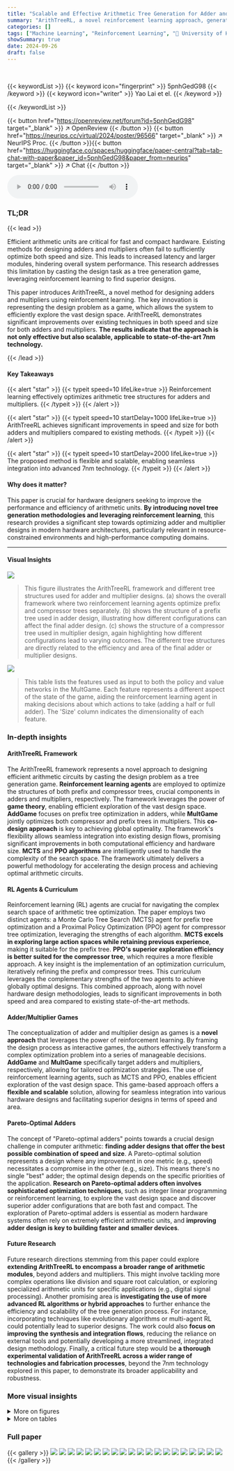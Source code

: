 ```yaml
---
title: "Scalable and Effective Arithmetic Tree Generation for Adder and Multiplier Designs"
summary: "ArithTreeRL, a novel reinforcement learning approach, generates optimized arithmetic tree structures for adders and multipliers, significantly improving computational efficiency and reducing hardware ..."
categories: []
tags: ["Machine Learning", "Reinforcement Learning", "🏢 University of Hong Kong",]
showSummary: true
date: 2024-09-26
draft: false
---
```


<br>

{{< keywordList >}}
{{< keyword icon="fingerprint" >}} 5pnhGedG98 {{< /keyword >}}
{{< keyword icon="writer" >}} Yao Lai et el. {{< /keyword >}}
 
{{< /keywordList >}}

{{< button href="https://openreview.net/forum?id=5pnhGedG98" target="_blank" >}}
↗ OpenReview
{{< /button >}}
{{< button href="https://neurips.cc/virtual/2024/poster/96566" target="_blank" >}}
↗ NeurIPS Proc.
{{< /button >}}{{< button href="https://huggingface.co/spaces/huggingface/paper-central?tab=tab-chat-with-paper&paper_id=5pnhGedG98&paper_from=neurips" target="_blank" >}}
↗ Chat
{{< /button >}}



<audio controls>
    <source src="https://ai-paper-reviewer.com/5pnhGedG98/podcast.wav" type="audio/wav">
    Your browser does not support the audio element.
</audio>


### TL;DR


{{< lead >}}

Efficient arithmetic units are critical for fast and compact hardware.  Existing methods for designing adders and multipliers often fail to sufficiently optimize both speed and size. This leads to increased latency and larger modules, hindering overall system performance. This research addresses this limitation by casting the design task as a tree generation game, leveraging reinforcement learning to find superior designs. 

This paper introduces ArithTreeRL, a novel method for designing adders and multipliers using reinforcement learning. The key innovation is representing the design problem as a game, which allows the system to efficiently explore the vast design space. ArithTreeRL demonstrates significant improvements over existing techniques in both speed and size for both adders and multipliers.  **The results indicate that the approach is not only effective but also scalable, applicable to state-of-the-art 7nm technology.**

{{< /lead >}}


#### Key Takeaways

{{< alert "star" >}}
{{< typeit speed=10 lifeLike=true >}} Reinforcement learning effectively optimizes arithmetic tree structures for adders and multipliers. {{< /typeit >}}
{{< /alert >}}

{{< alert "star" >}}
{{< typeit speed=10 startDelay=1000 lifeLike=true >}} ArithTreeRL achieves significant improvements in speed and size for both adders and multipliers compared to existing methods. {{< /typeit >}}
{{< /alert >}}

{{< alert "star" >}}
{{< typeit speed=10 startDelay=2000 lifeLike=true >}} The proposed method is flexible and scalable, enabling seamless integration into advanced 7nm technology. {{< /typeit >}}
{{< /alert >}}

#### Why does it matter?
This paper is crucial for hardware designers seeking to improve the performance and efficiency of arithmetic units.  **By introducing novel tree generation methodologies and leveraging reinforcement learning**, this research provides a significant step towards optimizing adder and multiplier designs in modern hardware architectures, particularly relevant in resource-constrained environments and high-performance computing domains.

------
#### Visual Insights



![](https://ai-paper-reviewer.com/5pnhGedG98/figures_1_1.jpg)

> This figure illustrates the ArithTreeRL framework and different tree structures used for adder and multiplier designs. (a) shows the overall framework where two reinforcement learning agents optimize prefix and compressor trees separately.  (b) shows the structure of a prefix tree used in adder design, illustrating how different configurations can affect the final adder design. (c) shows the structure of a compressor tree used in multiplier design, again highlighting how different configurations lead to varying outcomes. The different tree structures are directly related to the efficiency and area of the final adder or multiplier designs.





![](https://ai-paper-reviewer.com/5pnhGedG98/tables_5_1.jpg)

> This table lists the features used as input to both the policy and value networks in the MultGame.  Each feature represents a different aspect of the state of the game, aiding the reinforcement learning agent in making decisions about which actions to take (adding a half or full adder). The 'Size' column indicates the dimensionality of each feature.





### In-depth insights


#### ArithTreeRL Framework
The ArithTreeRL framework represents a novel approach to designing efficient arithmetic circuits by casting the design problem as a tree generation game.  **Reinforcement learning agents** are employed to optimize the structures of both prefix and compressor trees, crucial components in adders and multipliers, respectively. The framework leverages the power of **game theory**, enabling efficient exploration of the vast design space.  **AddGame** focuses on prefix tree optimization in adders, while **MultGame** jointly optimizes both compressor and prefix trees in multipliers. This **co-design approach** is key to achieving global optimality. The framework's flexibility allows seamless integration into existing design flows, promising significant improvements in both computational efficiency and hardware size.  **MCTS** and **PPO algorithms** are intelligently used to handle the complexity of the search space.  The framework ultimately delivers a powerful methodology for accelerating the design process and achieving optimal arithmetic circuits.

#### RL Agents & Curriculum
Reinforcement learning (RL) agents are crucial for navigating the complex search space of arithmetic tree optimization.  The paper employs two distinct agents: a Monte Carlo Tree Search (MCTS) agent for prefix tree optimization and a Proximal Policy Optimization (PPO) agent for compressor tree optimization, leveraging the strengths of each algorithm. **MCTS excels in exploring large action spaces while retaining previous experience**, making it suitable for the prefix tree.  **PPO's superior exploration efficiency is better suited for the compressor tree**, which requires a more flexible approach.  A key insight is the implementation of an optimization curriculum, iteratively refining the prefix and compressor trees. This curriculum leverages the complementary strengths of the two agents to achieve globally optimal designs.  This combined approach, along with novel hardware design methodologies, leads to significant improvements in both speed and area compared to existing state-of-the-art methods.

#### Adder/Multiplier Games
The conceptualization of adder and multiplier design as games is a **novel approach** that leverages the power of reinforcement learning.  By framing the design process as interactive games, the authors effectively transform a complex optimization problem into a series of manageable decisions.  **AddGame** and **MultGame** specifically target adders and multipliers, respectively, allowing for tailored optimization strategies. The use of reinforcement learning agents, such as MCTS and PPO, enables efficient exploration of the vast design space. This game-based approach offers a **flexible and scalable** solution, allowing for seamless integration into various hardware designs and facilitating superior designs in terms of speed and area.

#### Pareto-Optimal Adders
The concept of "Pareto-optimal adders" points towards a crucial design challenge in computer arithmetic: **finding adder designs that offer the best possible combination of speed and size**.  A Pareto-optimal solution represents a design where any improvement in one metric (e.g., speed) necessitates a compromise in the other (e.g., size).  This means there's no single "best" adder; the optimal design depends on the specific priorities of the application.  **Research on Pareto-optimal adders often involves sophisticated optimization techniques**, such as integer linear programming or reinforcement learning, to explore the vast design space and discover superior adder configurations that are both fast and compact.  The exploration of Pareto-optimal adders is essential as modern hardware systems often rely on extremely efficient arithmetic units, and **improving adder design is key to building faster and smaller devices**.

#### Future Research
Future research directions stemming from this paper could explore **extending ArithTreeRL to encompass a broader range of arithmetic modules**, beyond adders and multipliers.  This might involve tackling more complex operations like division and square root calculation, or exploring specialized arithmetic units for specific applications (e.g., digital signal processing). Another promising area is **investigating the use of more advanced RL algorithms or hybrid approaches** to further enhance the efficiency and scalability of the tree generation process.  For instance, incorporating techniques like evolutionary algorithms or multi-agent RL could potentially lead to superior designs.  The work could also **focus on improving the synthesis and integration flows**, reducing the reliance on external tools and potentially developing a more streamlined, integrated design methodology.  Finally, a critical future step would be **a thorough experimental validation of ArithTreeRL across a wider range of technologies and fabrication processes**, beyond the 7nm technology explored in this paper, to demonstrate its broader applicability and robustness.


### More visual insights

<details>
<summary>More on figures
</summary>


![](https://ai-paper-reviewer.com/5pnhGedG98/figures_2_1.jpg)

> This figure compares two design processes for multipliers: the default process using a synthesis tool and the enhanced process using ArithTreeRL. The default process directly generates a multiplier from Verilog code, resulting in a design with higher delay and area.  ArithTreeRL enhances this process by discovering an optimized multiplier structure, generating specialized Verilog code for that structure, which results in a significant reduction in both delay and area after the synthesis process.  It demonstrates the impact of ArithTreeRL's optimized tree structure in improving hardware efficiency.


![](https://ai-paper-reviewer.com/5pnhGedG98/figures_4_1.jpg)

> This figure shows the four phases of the Monte Carlo Tree Search (MCTS) method used for designing prefix trees in adders and multipliers.  The phases are:  1. **Selection:**  The agent selects the most promising node in the search tree based on a combination of exploration and exploitation. The example shows deleting cell 2. 2. **Expansion:** A new child node is added to the tree representing a new prefix tree design. The example shows deleting cell 1. 3. **Simulation:**  A simulation is run from the new node to evaluate the quality of the new design. This involves making more modifications based on a default policy. Add or delete cells is shown. 4. **Backpropagation:** The result of the simulation is used to update the scores of all nodes along the path from the root to the new node. The score is determined by a weighted combination of delay and area (theoretical metrics) or delay and area (practical metrics). The figure illustrates how these phases iteratively build a search tree to discover optimal prefix tree structures for adders and multipliers.


![](https://ai-paper-reviewer.com/5pnhGedG98/figures_5_1.jpg)

> This figure illustrates three representations of the process of designing compressor trees using Proximal Policy Optimization (PPO).  The dot notation (a) shows each bit with an estimated delay, guiding the agent's choices in adding half or full adders to reduce bits to at most two per digit, maximizing the final reward (inverse of delay). Binary bit notation (b) demonstrates the process with example multiplication values.  Logic gate notation (c) shows the circuit designs generated at each step.


![](https://ai-paper-reviewer.com/5pnhGedG98/figures_7_1.jpg)

> This figure shows three different prefix tree structures discovered by the ArithTreeRL algorithm for 128-bit adders. Each tree represents a different design with varying levels and sizes, achieving the smallest sizes for their corresponding levels.  The visual representation uses nodes to depict the (i,j) intervals in the prefix tree, highlighting how these intervals are merged to compute the final sum.  These trees showcase the algorithm's ability to find optimal or near-optimal solutions in the vast search space of adder designs, leading to improvements in both theoretical and practical metrics like delay and area.


![](https://ai-paper-reviewer.com/5pnhGedG98/figures_7_2.jpg)

> This figure compares the performance of different adder designs in terms of delay and area.  It shows that the proposed ArithTreeRL method significantly outperforms existing methods, especially for larger adders (64-bit and 128-bit). The two-level retrieval strategy used in ArithTreeRL further enhances its performance by efficiently exploring the design space.


![](https://ai-paper-reviewer.com/5pnhGedG98/figures_8_1.jpg)

> This figure illustrates the Monte Carlo Tree Search (MCTS) algorithm used for designing prefix trees in adders and multipliers. The MCTS algorithm iteratively cycles through four phases: selection, expansion, simulation, and backpropagation to build a search tree. Each node in the tree represents a prefix tree, and the algorithm progressively refines the tree structure by selecting actions that maximize a performance score based on delay and area metrics. The actions include adding or deleting cells in the prefix tree.


![](https://ai-paper-reviewer.com/5pnhGedG98/figures_9_1.jpg)

> This figure compares the performance of different multiplier designs, including the proposed ArithTreeRL method, across various bit widths (8-bit, 16-bit, 32-bit, and 64-bit).  The performance is evaluated using delay and area metrics under different timing constraints, showcasing the Pareto optimality of the designs.  The figure demonstrates the effectiveness of the co-design approach and the transferability of 45nm designs to 7nm technology.


![](https://ai-paper-reviewer.com/5pnhGedG98/figures_9_2.jpg)

> This figure compares the time consumption of the full synthesis flow and the fast synthesis flow (proposed in ArithTreeRL) for both adder and multiplier designs. For adders, the fast flow shows a significant reduction in time consumption compared to the full flow, especially for larger bit sizes. Similarly, for multipliers, the fast flow proposed by ArithTreeRL is faster than the raw flow, especially at larger bit sizes. This demonstrates the efficiency improvement achieved by using the two-level retrieval strategy in ArithTreeRL, enabling faster design exploration.


![](https://ai-paper-reviewer.com/5pnhGedG98/figures_15_1.jpg)

> This figure illustrates the process of optimizing adders using a stratified search based on level upper bounds. The search starts with a specified level, and the best adder is then used as the starting point for the next search with a higher level. This iterative process helps to efficiently find optimal adders.


![](https://ai-paper-reviewer.com/5pnhGedG98/figures_16_1.jpg)

> This figure illustrates the selection process in the two-level retrieval strategy used for adder design.  After a first stage of fast synthesis, adders are plotted on a graph with delay on the y-axis and area on the x-axis.  The Pareto front (optimal tradeoff between delay and area) is identified.  The K (in this case, 8) adders closest to the Pareto front are selected for a second stage of full (more accurate but slower) synthesis. The distance D represents the threshold distance used for selection.


![](https://ai-paper-reviewer.com/5pnhGedG98/figures_16_2.jpg)

> This figure illustrates the ArithTreeRL framework, showing how two reinforcement learning agents optimize the prefix and compressor trees for adders and multipliers.  It also provides visual representations of a prefix tree and a compressor tree, highlighting how different tree structures impact the performance of the resulting adder and multiplier designs.


![](https://ai-paper-reviewer.com/5pnhGedG98/figures_18_1.jpg)

> The figure compares the performance of different multiplier designs for an 8-bit multiplier in terms of delay and area.  The designs compared include Wallace, GOMIL, SA, RL-MUL, PPO (our), Default, ArithTreeRL (our).  The results are shown for both 45nm and 7nm technologies. ArithTreeRL shows improvements over existing methods, especially in terms of delay.


![](https://ai-paper-reviewer.com/5pnhGedG98/figures_18_2.jpg)

> This figure shows the strong correlation between theoretical metrics (level and size) and practical metrics (delay and area) for adders.  The plots demonstrate that adders with lower levels (tree height) and smaller sizes tend to have lower delays and smaller areas.  This validates the use of theoretical metrics as a proxy for practical performance in the optimization process.


</details>




<details>
<summary>More on tables
</summary>


![](https://ai-paper-reviewer.com/5pnhGedG98/tables_7_1.jpg)
> This table compares the size of 64-bit and 128-bit adders designed using different methods.  It shows the theoretical size lower bound and the sizes obtained by the Sklansky adder, an area heuristic method, the previously best-known sizes from literature, and the sizes achieved by the ArithTreeRL method proposed in the paper.  Smaller sizes are generally preferred in hardware design because they result in smaller and faster circuits.

![](https://ai-paper-reviewer.com/5pnhGedG98/tables_8_1.jpg)
> This table shows the accuracy of the fast synthesis flow compared to the full synthesis flow for adders with different bit widths.  The fast flow omits the routing step for increased speed.  The accuracy is assessed by comparing the delay and area estimations from the fast flow to the values obtained via the full flow.  The results show a high accuracy for area and over 95% accuracy for delay, demonstrating that the speedup of the fast flow does not come at a significant loss of accuracy. 

![](https://ai-paper-reviewer.com/5pnhGedG98/tables_9_1.jpg)
> This table presents a numerical comparison of multipliers in terms of delay (in nanoseconds) and area (in square micrometers), using a 45nm technology node.  The comparison includes several different methods: RL-MUL, PPO with raw flow, the default method, PPO (Proximal Policy Optimization), and the ArithTreeRL method proposed in the paper. For each method, the minimum delay and a trade-off objective (delay + 0.001area) are considered. Results are provided for 8-bit, 16-bit, 32-bit, and 64-bit multipliers.  The table allows for a direct comparison of the performance of each method in terms of both delay and area, highlighting the improvements achieved by the ArithTreeRL approach.

![](https://ai-paper-reviewer.com/5pnhGedG98/tables_16_1.jpg)
> This table presents a numerical comparison of different multiplier designs in terms of delay (in nanoseconds) and area (in square micrometers), specifically using a 45nm technology.  The comparison includes results from RL-MUL, the PPO method with raw and improved synthesis flow, and the default multiplier generated by the synthesis tool.  Results are shown for minimizing delay, minimizing area, and a trade-off between delay and area.  The table allows for a quantitative assessment of the performance improvements achieved by different approaches.

![](https://ai-paper-reviewer.com/5pnhGedG98/tables_17_1.jpg)
> This table shows the time spent on designing adders using different methods for three different bit sizes (32-bit, 64-bit, and 128-bit).  The methods compared are PrefixRL, PrefixRL with a two-level retrieval strategy, and the authors' proposed ArithTreeRL method. The numbers in the table represent the total time (in hours) required to complete the design process for each method and bit size.  The two-level retrieval strategy significantly reduces the total time for the PrefixRL design process.  ArithTreeRL shows efficient time consumption compared to the other two methods.

![](https://ai-paper-reviewer.com/5pnhGedG98/tables_19_1.jpg)
> This table presents the results obtained using Synopsys Design Compiler, a commercial synthesis tool, for the best-performing multipliers previously discovered using the OpenROAD tool.  It compares the area and delay of four different multiplier designs (Default, RL-MUL, PPO, and ArithTreeRL) across various bit widths (8-bit, 16-bit, 32-bit, and 64-bit). The data demonstrates the effectiveness of ArithTreeRL in achieving superior performance in terms of both delay and area compared to the baseline methods.

![](https://ai-paper-reviewer.com/5pnhGedG98/tables_19_2.jpg)
> This table shows the total time (in hours) taken to design adders and multipliers with different bit widths using the proposed ArithTreeRL method.  The time includes all steps of the design process, from initial design exploration to final synthesis. The table shows that the design time increases with the number of bits, reflecting the increased complexity of the design process for larger bit-widths.

</details>




### Full paper

{{< gallery >}}
<img src="https://ai-paper-reviewer.com/5pnhGedG98/1.png" class="grid-w50 md:grid-w33 xl:grid-w25" />
<img src="https://ai-paper-reviewer.com/5pnhGedG98/2.png" class="grid-w50 md:grid-w33 xl:grid-w25" />
<img src="https://ai-paper-reviewer.com/5pnhGedG98/3.png" class="grid-w50 md:grid-w33 xl:grid-w25" />
<img src="https://ai-paper-reviewer.com/5pnhGedG98/4.png" class="grid-w50 md:grid-w33 xl:grid-w25" />
<img src="https://ai-paper-reviewer.com/5pnhGedG98/5.png" class="grid-w50 md:grid-w33 xl:grid-w25" />
<img src="https://ai-paper-reviewer.com/5pnhGedG98/6.png" class="grid-w50 md:grid-w33 xl:grid-w25" />
<img src="https://ai-paper-reviewer.com/5pnhGedG98/7.png" class="grid-w50 md:grid-w33 xl:grid-w25" />
<img src="https://ai-paper-reviewer.com/5pnhGedG98/8.png" class="grid-w50 md:grid-w33 xl:grid-w25" />
<img src="https://ai-paper-reviewer.com/5pnhGedG98/9.png" class="grid-w50 md:grid-w33 xl:grid-w25" />
<img src="https://ai-paper-reviewer.com/5pnhGedG98/10.png" class="grid-w50 md:grid-w33 xl:grid-w25" />
<img src="https://ai-paper-reviewer.com/5pnhGedG98/11.png" class="grid-w50 md:grid-w33 xl:grid-w25" />
<img src="https://ai-paper-reviewer.com/5pnhGedG98/12.png" class="grid-w50 md:grid-w33 xl:grid-w25" />
<img src="https://ai-paper-reviewer.com/5pnhGedG98/13.png" class="grid-w50 md:grid-w33 xl:grid-w25" />
<img src="https://ai-paper-reviewer.com/5pnhGedG98/14.png" class="grid-w50 md:grid-w33 xl:grid-w25" />
<img src="https://ai-paper-reviewer.com/5pnhGedG98/15.png" class="grid-w50 md:grid-w33 xl:grid-w25" />
<img src="https://ai-paper-reviewer.com/5pnhGedG98/16.png" class="grid-w50 md:grid-w33 xl:grid-w25" />
<img src="https://ai-paper-reviewer.com/5pnhGedG98/17.png" class="grid-w50 md:grid-w33 xl:grid-w25" />
<img src="https://ai-paper-reviewer.com/5pnhGedG98/18.png" class="grid-w50 md:grid-w33 xl:grid-w25" />
<img src="https://ai-paper-reviewer.com/5pnhGedG98/19.png" class="grid-w50 md:grid-w33 xl:grid-w25" />
<img src="https://ai-paper-reviewer.com/5pnhGedG98/20.png" class="grid-w50 md:grid-w33 xl:grid-w25" />
{{< /gallery >}}